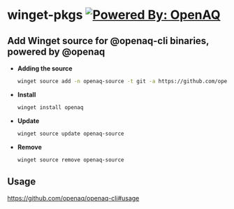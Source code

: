 # winget-pkgs [![Powered By: OpenAQ](https://img.shields.io/badge/powered%20by-openaq-green.svg?style=flat-square)](https://github.com/openaq)

## Add Winget source for @openaq-cli binaries, powered by @openaq

- **Adding the source**

    ```bash
    winget source add -n openaq-source -t git -a https://github.com/openaq/winget-pkgs.git
    ```

- **Install**

    ```bash
    winget install openaq
    ```

- **Update**

    ```bash
    winget source update openaq-source
    ```
    
- **Remove**

    ```bash
    winget source remove openaq-source
    ```

## Usage
https://github.com/openaq/openaq-cli#usage

